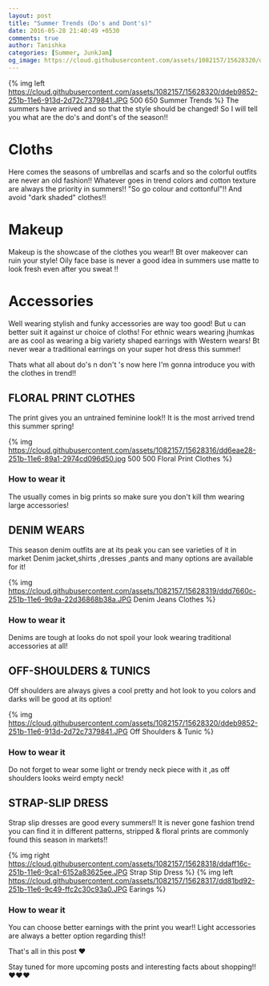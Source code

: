 ```yaml
---
layout: post
title: "Summer Trends (Do's and Dont's)"
date: 2016-05-28 21:40:49 +0530
comments: true
author: Tanishka
categories: [Summer, JunkJam]
og_image: https://cloud.githubusercontent.com/assets/1082157/15628320/ddeb9852-251b-11e6-913d-2d72c7379841.JPG
---
```

{% img left https://cloud.githubusercontent.com/assets/1082157/15628320/ddeb9852-251b-11e6-913d-2d72c7379841.JPG 500 650 Summer Trends %}
The summers have arrived and so that the style should be changed! So I will tell you what are the do's and dont's of the season!!

<!-- more -->

# Cloths
Here comes the seasons of umbrellas and scarfs and so  the  colorful outfits are never an old fashion!! 
Whatever goes in trend colors and cotton texture are always the priority in summers!! "So go colour and cottonful"!!
And avoid "dark shaded" clothes!!

# Makeup 
Makeup is the showcase of the clothes you wear!! Bt over makeover can ruin your style!
Oily face base is never a good idea in summers use matte to look fresh even after you sweat !!

# Accessories
Well wearing stylish and funky accessories are way too good! But u can better suit it against ur choice of cloths!
For ethnic wears wearing jhumkas are as cool as wearing a big variety shaped earrings with Western wears!
Bt never wear a traditional earrings on your super hot dress this summer!

Thats what all about do's n don't 's now here I'm gonna introduce you with the clothes in trend!!

## FLORAL PRINT CLOTHES 
The print gives you an untrained feminine look!! It is the most arrived trend this summer spring!

{% img https://cloud.githubusercontent.com/assets/1082157/15628316/dd6eae28-251b-11e6-89a1-2974cd096d50.jpg 500 500 Floral Print Clothes %}
### How to wear it
The usually comes in big prints so make sure you don't kill thm wearing large accessories!

## DENIM WEARS
This season denim outfits are at its peak you can see varieties of it in market 
Denim jacket,shirts ,dresses ,pants and many options are available for it!

{% img https://cloud.githubusercontent.com/assets/1082157/15628319/ddd7660c-251b-11e6-9b9a-22d36868b38a.JPG Denim Jeans Clothes %}
### How to wear it
Denims are tough at looks do not spoil your look wearing traditional accessories at all!

## OFF-SHOULDERS & TUNICS
Off shoulders are always gives a cool pretty and hot look to you colors and darks will be good at its option!

{% img https://cloud.githubusercontent.com/assets/1082157/15628320/ddeb9852-251b-11e6-913d-2d72c7379841.JPG Off Shoulders & Tunic %}
### How to wear it
Do not forget to wear some light or trendy neck piece with it ,as off shoulders looks weird empty neck!

## STRAP-SLIP DRESS
Strap slip dresses are good every summers!! It is never gone fashion trend you can find it in different patterns, stripped & floral prints are commonly found this season in markets!!

{% img right https://cloud.githubusercontent.com/assets/1082157/15628318/ddaff16c-251b-11e6-9ca1-6152a83625ee.JPG Strap Stip Dress %}
{% img left https://cloud.githubusercontent.com/assets/1082157/15628317/dd81bd92-251b-11e6-9c49-ffc2c30c93a0.JPG Earings %}

### How to wear it
You can choose better earnings with the print you wear!! Light accessories are always a better option regarding this!!

That's all in this post ❤ 

Stay tuned for more upcoming posts and interesting facts about shopping!!❤❤❤ 

